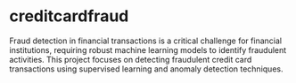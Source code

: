 # creditcardfraud
Fraud detection in financial transactions is a critical challenge for financial institutions, requiring robust machine learning models to identify fraudulent activities. This project focuses on detecting fraudulent credit card transactions using supervised learning and anomaly detection techniques.
